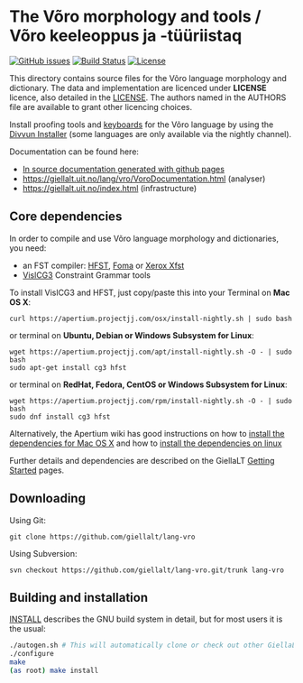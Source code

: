  The Võro morphology and tools / Võro keeleoppus ja -tüüriistaq
================================================================

[![GitHub issues](https://img.shields.io/github/issues-raw/giellalt/lang-vro)](https://github.com/giellalt/lang-vro/issues)
[![Build Status](https://divvun-tc.thetc.se/api/github/v1/repository/giellalt/lang-vro/main/badge.svg)](https://github.com/giellalt/lang-vro/actions)
[![License](https://img.shields.io/github/license/giellalt/lang-vro)](https://github.com/giellalt/lang-vro/blob/main/LICENSE)

This directory contains source files for the Võro language morphology
and dictionary. The data and implementation are licenced under __LICENSE__
licence, also detailed in the
[LICENSE](https://github.com/giellalt/lang-vro/blob/main/LICENSE). The
authors named in the AUTHORS file are available to grant other licencing choices.

Install proofing tools and [keyboards](https://github.com/giellalt/keyboard-vro)
for the Võro language by using the [Divvun Installer](http://divvun.no)
(some languages are only available via the nightly channel).

Documentation can be found here:

- [In source documentation generated with github
   pages](https://gilellalt.github.io/lang-vro/)
- https://giellalt.uit.no/lang/vro/VoroDocumentation.html (analyser)
- https://giellalt.uit.no/index.html (infrastructure)

Core dependencies
-----------------

In order to compile and use Võro language morphology and
dictionaries, you need:

- an FST compiler: [HFST](https://github.com/hfst/hfst), [Foma](https://github.com/mhulden/foma) or [Xerox Xfst](https://web.stanford.edu/~laurik/fsmbook/home.html)
- [VislCG3](https://visl.sdu.dk/svn/visl/tools/vislcg3/trunk) Constraint Grammar tools

To install VislCG3 and HFST, just copy/paste this into your Terminal on **Mac OS X**:

```
curl https://apertium.projectjj.com/osx/install-nightly.sh | sudo bash
```

or terminal on **Ubuntu, Debian or Windows Subsystem for Linux**:

```
wget https://apertium.projectjj.com/apt/install-nightly.sh -O - | sudo bash
sudo apt-get install cg3 hfst
```

or terminal on **RedHat, Fedora, CentOS or Windows Subsystem for Linux**:

```
wget https://apertium.projectjj.com/rpm/install-nightly.sh -O - | sudo bash
sudo dnf install cg3 hfst
```

Alternatively, the Apertium wiki has good instructions on how to [install the dependencies for Mac
OS X](https://wiki.apertium.org/wiki/Apertium_on_Mac_OS_X) and how to [install
the dependencies on
linux](https://wiki.apertium.org/wiki/Installation_of_grammar_libraries)

Further details and dependencies are described on the GiellaLT [Getting Started](https://giellalt.uit.no/infra/GettingStarted.html) pages.

Downloading
-----------

Using Git:
```
git clone https://github.com/giellalt/lang-vro
```

Using Subversion:
```
svn checkout https://github.com/giellalt/lang-vro.git/trunk lang-vro
```

Building and installation
-------------------------

[INSTALL](https://github.com/giellalt/lang-vro/blob/main/INSTALL)
describes the GNU build system in detail, but for most users it is the usual:

```sh
./autogen.sh # This will automatically clone or check out other GiellaLT dependencies
./configure
make
(as root) make install
```
